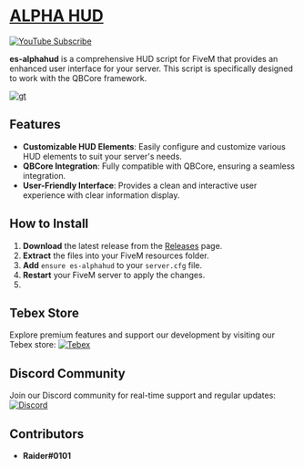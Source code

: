 # [ALPHA HUD](https://www.youtube.com/watch?v=LI-lh9IooYY?si=8fqox9arc9X7SjZQ&t=2)

[![YouTube Subscribe](https://img.shields.io/badge/YouTube-Subscribe-red?style=for-the-badge&logo=youtube)](https://www.youtube.com/watch?v=LI-lh9IooYY)

**es-alphahud** is a comprehensive HUD script for FiveM that provides an enhanced user interface for your server. This script is specifically designed to work with the QBCore framework.

[![gt](https://github.com/raiderss/es-alphahud/assets/53000629/467cae25-fda8-4925-8b3a-2f2135950b80)](https://www.youtube.com/watch?v=LI-lh9IooYY)

## Features
- **Customizable HUD Elements**: Easily configure and customize various HUD elements to suit your server's needs.
- **QBCore Integration**: Fully compatible with QBCore, ensuring a seamless integration.
- **User-Friendly Interface**: Provides a clean and interactive user experience with clear information display.

## How to Install
1. **Download** the latest release from the [Releases](https://github.com/raiderss/es-alphahud/releases) page.
2. **Extract** the files into your FiveM resources folder.
3. **Add** `ensure es-alphahud` to your `server.cfg` file.
4. **Restart** your FiveM server to apply the changes.
5. 
## Tebex Store
Explore premium features and support our development by visiting our Tebex store:
[![Tebex](https://img.shields.io/badge/Tebex-EYE%20STORE-00A2FF.svg)](https://eyestore.tebex.io/)

## Discord Community
Join our Discord community for real-time support and regular updates:
[![Discord](https://img.shields.io/badge/Discord-ES%20Community-7289DA.svg)](https://discord.gg/EkwWvFS)

## Contributors
- **Raider#0101**
